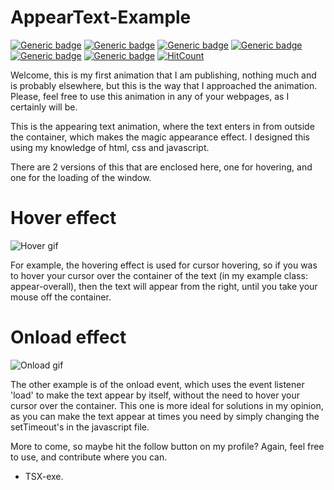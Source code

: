 # AppearText-Example

[![Generic badge](https://img.shields.io/badge/Contributions-Welcome!-brightgreen.svg)](https://shields.io/) [![Generic badge](https://img.shields.io/badge/Working-Yes!-brightgreen.svg)](https://shields.io/) [![Generic badge](https://img.shields.io/badge/Version-1.0.3-blueviolet.svg)](https://shields.io/) [![Generic badge](https://img.shields.io/badge/Uses-HTML-blueviolet.svg)](https://shields.io/) [![Generic badge](https://img.shields.io/badge/Uses-CSS-blueviolet.svg)](https://shields.io/) [![Generic badge](https://img.shields.io/badge/Uses-JavaScript-blueviolet.svg)](https://shields.io/) [![HitCount](http://hits.dwyl.com/TSX-exe/AppearText-Example.svg)](http://hits.dwyl.com/TSX-exe/AppearText-Example)

Welcome, this is my first animation that I am publishing, nothing much and is probably elsewhere, but this is the way that I approached the animation.
Please, feel free to use this animation in any of your webpages, as I certainly will be.

This is the appearing text animation, where the text enters in from outside the container, which makes the magic appearance effect. I designed this using my knowledge of html, css and javascript.

There are 2 versions of this that are enclosed here, one for hovering, and one for the loading of the window.

# Hover effect

![Hover gif](https://i.imgur.com/tNTU7xb.gif)

For example, the hovering effect is used for cursor hovering, so if you was to hover your cursor over the container of the text (in my example class: appear-overall), then the text will appear from the right, until you take your mouse off the container.

# Onload effect

![Onload gif](https://i.imgur.com/KrwvQLc.gif)

The other example is of the onload event, which uses the event listener 'load' to make the text appear by itself, without the need to hover your cursor over the container. This one is more ideal for solutions in my opinion, as you can make the text appear at times you need by simply changing the setTimeout's in the javascript file. 


More to come, so maybe hit the follow button on my profile? Again, feel free to use, and contribute where you can.

- TSX-exe.
